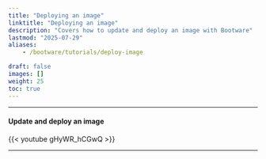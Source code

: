 ```yaml
---
title: "Deploying an image"
linktitle: "Deploying an image"
description: "Covers how to update and deploy an image with Bootware"
lastmod: "2025-07-29"
aliases:
    - /bootware/tutorials/deploy-image

draft: false
images: []
weight: 25
toc: true
---
```


-----
#### Update and deploy an image

{{< youtube gHyWR_hCGwQ >}}
<br>

-----



